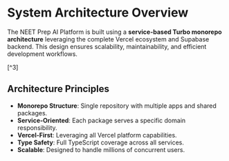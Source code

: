 # System Architecture Overview

The NEET Prep AI Platform is built using a **service-based Turbo monorepo architecture** leveraging the complete Vercel ecosystem and Supabase backend. This design ensures scalability, maintainability, and efficient development workflows.

[^3]

## Architecture Principles

- **Monorepo Structure**: Single repository with multiple apps and shared packages.
- **Service-Oriented**: Each package serves a specific domain responsibility.
- **Vercel-First**: Leveraging all Vercel platform capabilities.
- **Type Safety**: Full TypeScript coverage across all services.
- **Scalable**: Designed to handle millions of concurrent users.

